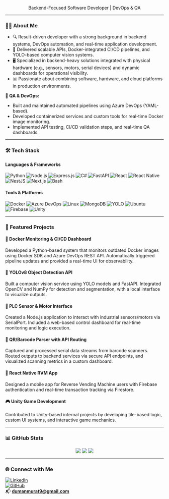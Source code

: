 <p align="center">Backend-Focused Software Developer | DevOps & QA </p>

---

### 🧑‍💻 About Me

- 🔍 Result-driven developer with a strong background in backend systems, DevOps automation, and real-time application development.
- 🧠 Delivered scalable APIs, Docker-integrated CI/CD pipelines, and YOLO-based computer vision systems.
- 🖥️ Specialized in backend-heavy solutions integrated with physical hardware (e.g., sensors, motors, serial devices) and dynamic dashboards for operational visibility.
- 📊 Passionate about combining software, hardware, and cloud platforms in production environments.

**🧪 QA & DevOps:**

- Built and maintained automated pipelines using Azure DevOps (YAML-based).
- Developed containerized services and custom tools for real-time Docker image monitoring.
- Implemented API testing, CI/CD validation steps, and real-time QA dashboards.

---

### 🛠️ Tech Stack

#### Languages & Frameworks

![Python](https://img.shields.io/badge/Python-3776AB?style=for-the-badge&logo=python&logoColor=white)
![Node.js](https://img.shields.io/badge/Node.js-339933?style=for-the-badge&logo=nodedotjs&logoColor=white)
![Express.js](https://img.shields.io/badge/Express.js-404D59?style=for-the-badge&logo=express&logoColor=white)
![C#](https://img.shields.io/badge/C%23-68217A?style=for-the-badge&logo=csharp&logoColor=white)
![FastAPI](https://img.shields.io/badge/FastAPI-009688?style=for-the-badge&logo=fastapi&logoColor=white)
![React](https://img.shields.io/badge/React-20232A?style=for-the-badge&logo=react&logoColor=61DAFB)
![React Native](https://img.shields.io/badge/React_Native-20232A?style=for-the-badge&logo=react&logoColor=61DAFB)
![NestJS](https://img.shields.io/badge/NestJS-E0234E?style=for-the-badge&logo=nestjs&logoColor=white)
![Next.js](https://img.shields.io/badge/Next.js-000000?style=for-the-badge&logo=nextdotjs&logoColor=white)
![Bash](https://img.shields.io/badge/Bash-4EAA25?style=for-the-badge&logo=gnubash&logoColor=white)

#### Tools & Platforms

![Docker](https://img.shields.io/badge/Docker-2496ED?style=for-the-badge&logo=docker&logoColor=white)
![Azure DevOps](https://img.shields.io/badge/Azure_DevOps-0078D7?style=for-the-badge&logo=azuredevops&logoColor=white)
![Linux](https://img.shields.io/badge/Linux-000000?style=for-the-badge&logo=linux&logoColor=white)
![MongoDB](https://img.shields.io/badge/MongoDB-4DB33D?style=for-the-badge&logo=mongodb&logoColor=white)
![YOLO](https://img.shields.io/badge/YOLOv8-111111?style=for-the-badge&logo=github&logoColor=white)
![Ubuntu](https://img.shields.io/badge/Ubuntu-E95420?style=for-the-badge&logo=ubuntu&logoColor=white)
![Firebase](https://img.shields.io/badge/Firebase-FFCA28?style=for-the-badge&logo=firebase&logoColor=black)
![Unity](https://img.shields.io/badge/Unity-000000?style=for-the-badge&logo=unity&logoColor=white)

---

### 💼 Featured Projects

#### 🐳 Docker Monitoring & CI/CD Dashboard  
Developed a Python-based system that monitors outdated Docker images using Docker SDK and Azure DevOps REST API. Automatically triggered pipeline updates and provided a real-time UI for observability.

#### 🧠 YOLOv8 Object Detection API  
Built a computer vision service using YOLO models and FastAPI. Integrated OpenCV and NumPy for detection and segmentation, with a local interface to visualize outputs.

#### 🧩 PLC Sensor & Motor Interface  
Created a Node.js application to interact with industrial sensors/motors via SerialPort. Included a web-based control dashboard for real-time monitoring and logic execution.

#### 📡 QR/Barcode Parser with API Routing  
Captured and processed serial data streams from barcode scanners. Routed outputs to backend services via secure API endpoints, and visualized scanning metrics in a custom dashboard.

#### 📱 React Native RVM App  
Designed a mobile app for Reverse Vending Machine users with Firebase authentication and real-time transaction tracking via Firestore.

#### 🎮 Unity Game Development  
Contributed to Unity-based internal projects by developing tile-based logic, custom UI systems, and interactive game mechanics.

---

### 📊 GitHub Stats

<p align="center">
  <img src="https://github-readme-streak-stats.herokuapp.com?user=xofyy&theme=tokyonight&hide_border=true" />
  <img src="https://github-readme-stats.vercel.app/api?username=xofyy&show_icons=true&theme=tokyonight&hide_border=true" />
  <img src="https://github-readme-stats.vercel.app/api/top-langs/?username=xofyy&layout=compact&theme=tokyonight&hide_border=true" />
</p>

---

### 🌐 Connect with Me

[![LinkedIn](https://img.shields.io/badge/-LinkedIn-0077B5?style=flat&logo=linkedin)](https://www.linkedin.com/in/murat-duman-eu/)  
[![GitHub](https://img.shields.io/badge/-GitHub-181717?style=flat&logo=github)](https://github.com/xofyy)  
📬 **dumanmurat9@gmail.com**
